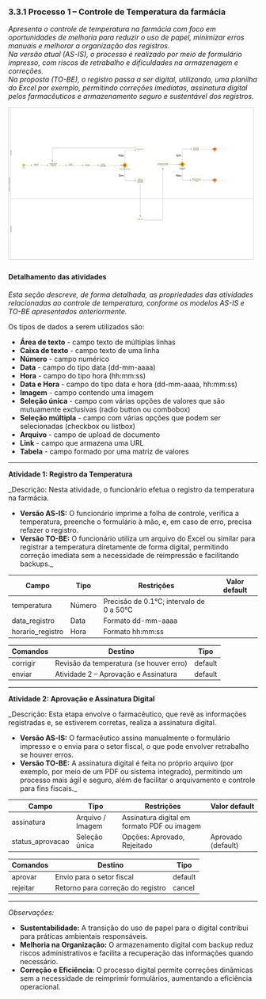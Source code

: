 ### 3.3.1 Processo 1 – Controle de Temperatura da farmácia

_Apresenta o controle de temperatura na farmácia com foco em oportunidades de melhoria para reduzir o uso de papel, minimizar erros manuais e melhorar a organização dos registros.  
Na versão atual (AS-IS), o processo é realizado por meio de formulário impresso, com riscos de retrabalho e dificuldades na armazenagem e correções.  
Na proposta (TO-BE), o registro passa a ser digital, utilizando, uma planilha do Excel por exemplo, permitindo correções imediatas, assinatura digital pelos farmacêuticos e armazenamento seguro e sustentável dos registros._

![Exemplo de um Modelo BPMN do Processo 1](../images/Controle%20de%20temperatura%20AS%20IS%20Diagrama.png "Modelo BPMN do Processo 1")


#### Detalhamento das atividades

_Esta seção descreve, de forma detalhada, as propriedades das atividades relacionadas ao controle de temperatura, conforme os modelos AS-IS e TO-BE apresentados anteriormente._

Os tipos de dados a serem utilizados são:

* **Área de texto** - campo texto de múltiplas linhas  
* **Caixa de texto** - campo texto de uma linha  
* **Número** - campo numérico  
* **Data** - campo do tipo data (dd-mm-aaaa)  
* **Hora** - campo do tipo hora (hh:mm:ss)  
* **Data e Hora** - campo do tipo data e hora (dd-mm-aaaa, hh:mm:ss)  
* **Imagem** - campo contendo uma imagem  
* **Seleção única** - campo com várias opções de valores que são mutuamente exclusivas (radio button ou combobox)  
* **Seleção múltipla** - campo com várias opções que podem ser selecionadas (checkbox ou listbox)  
* **Arquivo** - campo de upload de documento  
* **Link** - campo que armazena uma URL  
* **Tabela** - campo formado por uma matriz de valores  

---

**Atividade 1: Registro da Temperatura**

_Descrição: Nesta atividade, o funcionário efetua o registro da temperatura na farmácia.  
- **Versão AS-IS:** O funcionário imprime a folha de controle, verifica a temperatura, preenche o formulário à mão, e, em caso de erro, precisa refazer o registro.  
- **Versão TO-BE:** O funcionário utiliza um arquivo do Excel ou similar para registrar a temperatura diretamente de forma digital, permitindo correção imediata sem a necessidade de reimpressão e facilitando backups._

| **Campo**           | **Tipo**         | **Restrições**                                  | **Valor default** |
|---------------------|------------------|-------------------------------------------------|-------------------|
| temperatura         | Número           | Precisão de 0.1°C; intervalo de 0 a 50°C          |                   |
| data_registro       | Data             | Formato dd-mm-aaaa                              |                   |
| horario_registro    | Hora             | Formato hh:mm:ss                                |                   |

| **Comandos**  | **Destino**                              | **Tipo**  |
|---------------|------------------------------------------|-----------|
| corrigir      | Revisão da temperatura (se houver erro)  | default   |
| enviar        | Atividade 2 – Aprovação e Assinatura       | default   |

---

**Atividade 2: Aprovação e Assinatura Digital**

_Descrição: Esta etapa envolve o farmacêutico, que revê as informações registradas e, se estiverem corretas, realiza a assinatura digital.  
- **Versão AS-IS:** O farmacêutico assina manualmente o formulário impresso e o envia para o setor fiscal, o que pode envolver retrabalho se houver erros.  
- **Versão TO-BE:** A assinatura digital é feita no próprio arquivo (por exemplo, por meio de um PDF ou sistema integrado), permitindo um processo mais ágil e seguro, além de facilitar o arquivamento e controle para fins fiscais._

| **Campo**          | **Tipo**         | **Restrições**                                          | **Valor default**    |
|--------------------|------------------|---------------------------------------------------------|----------------------|
| assinatura         | Arquivo / Imagem | Assinatura digital em formato PDF ou imagem             |                      |
| status_aprovacao   | Seleção única    | Opções: Aprovado, Rejeitado                             | Aprovado (default)   |

| **Comandos**  | **Destino**                              | **Tipo**  |
|---------------|------------------------------------------|-----------|
| aprovar       | Envio para o setor fiscal                | default   |
| rejeitar      | Retorno para correção do registro        | cancel    |

---

_Observações:_  
- **Sustentabilidade:** A transição do uso de papel para o digital contribui para práticas ambientais responsáveis.  
- **Melhoria na Organização:** O armazenamento digital com backup reduz riscos administrativos e facilita a recuperação das informações quando necessário.  
- **Correção e Eficiência:** O processo digital permite correções dinâmicas sem a necessidade de reimprimir formulários, aumentando a eficiência operacional.

